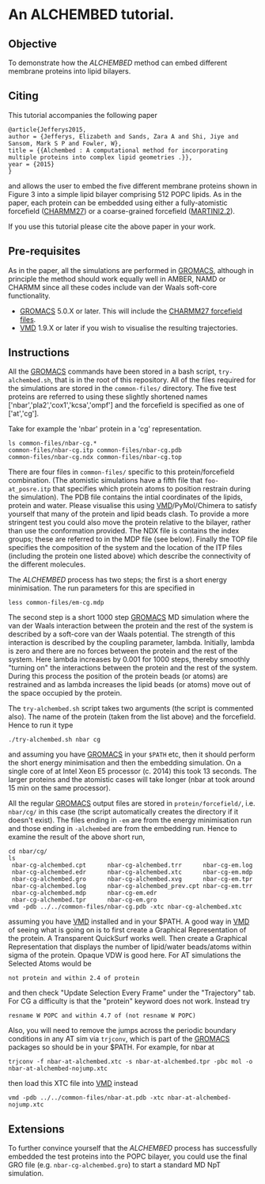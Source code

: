 # An ALCHEMBED tutorial.

## Objective

To demonstrate how the *ALCHEMBED* method can embed different membrane proteins into lipid bilayers. 

## Citing 

This tutorial accompanies the following paper

    @article{Jefferys2015,
    author = {Jefferys, Elizabeth and Sands, Zara A and Shi, Jiye and Sansom, Mark S P and Fowler, W},
    title = {{Alchembed : A computational method for incorporating multiple proteins into complex lipid geometries .}},
    year = {2015}
    }

and allows the user to embed the five different membrane proteins shown in Figure 3 into a simple lipid bilayer comprising 512 POPC lipids. As in the paper, each protein can be embedded using either a fully-atomistic forcefield ([CHARMM27](http://www.gromacs.org/Documentation/Terminology/Force_Fields/CHARMM)) or a coarse-grained forcefield ([MARTINI2.2](http://md.chem.rug.nl/cgmartini/)).

If you use this tutorial please cite the above paper in your work.

## Pre-requisites

As in the paper, all the simulations are performed in [GROMACS](http://www.gromacs.org), although in principle the method should work equally well in AMBER, NAMD or CHARMM since all these codes include van der Waals soft-core functionality.

- [GROMACS](http://www.gromacs.org) 5.0.X or later. This will include the [CHARMM27 forcefield files](http://www.gromacs.org/Documentation/Terminology/Force_Fields/CHARMM).
- [VMD](http://www.ks.uiuc.edu/Research/vmd/) 1.9.X or later if you wish to visualise the resulting trajectories.

## Instructions

All the [GROMACS](http://www.gromacs.org) commands have been stored in a bash script, `try-alchembed.sh`, that is in the root of this repository. All of the files required for the simulations are stored in the `common-files/` directory. The five test proteins are referred to using these slightly shortened names ['nbar','pla2','cox1','kcsa','ompf'] and the forcefield is specified as one of ['at','cg'].

Take for example the 'nbar' protein in a 'cg' representation. 

    ls common-files/nbar-cg.*
    common-files/nbar-cg.itp common-files/nbar-cg.pdb
    common-files/nbar-cg.ndx common-files/nbar-cg.top
 
There are four files in `common-files/` specific to this protein/forcefield combination. (The atomistic simulations have a fifth file that `foo-at_posre.itp` that specifies which protein atoms to position restrain during the simulation). The PDB file contains the intial coordinates of the lipids, protein and water. Please visualise this using [VMD](http://www.ks.uiuc.edu/Research/vmd/)/PyMol/Chimera to satisfy yourself that many of the protein and lipid beads clash. To provide a more stringent test you could also move the protein relative to the bilayer, rather than use the conformation provided. The NDX file is contains the index groups; these are referred to in the MDP file (see below). Finally the TOP file specifies the composition of the system and the location of the ITP files (including the protein one listed above) which describe the connectivity of the different molecules.

The *ALCHEMBED* process has two steps; the first is a short energy minimisation. The run parameters for this are specified in 

    less common-files/em-cg.mdp

The second step is a short 1000 step [GROMACS](http://www.gromacs.org) MD simulation where the van der Waals interaction between the protein and the rest of the system is described by a soft-core van der Waals potential. The strength of this interaction is described by the coupling parameter, lambda. Initially, lambda is zero and there are no forces between the protein and the rest of the system. Here lambda increases by 0.001 for 1000 steps, thereby smoothly "turning on" the interactions between the protein and the rest of the system. During this process the position of the protein beads (or atoms) are restrained and as lambda increases the lipid beads (or atoms) move out of the space occupied by the protein.

The `try-alchembed.sh` script takes two arguments (the script is commented also). The name of the protein (taken from the list above) and the forcefield. Hence to run it type

    ./try-alchembed.sh nbar cg

and assuming you have [GROMACS](http://www.gromacs.org) in your `$PATH` etc, then it should perform the short energy minimisation and then the embedding simulation. On a single core of at Intel Xeon E5 processor (c. 2014) this took 13 seconds. The larger proteins and the atomistic cases will take longer (nbar at took around 15 min on the same processor).

All the regular [GROMACS](http://www.gromacs.org) output files are stored in `protein/forcefield/`, i.e. `nbar/cg/` in this case (the script automatically creates the directory if it doesn't exist). The files ending in `-em` are from the energy minimisation run and those ending in `-alchembed` are from the embedding run. Hence to examine the result of the above short run,

    cd nbar/cg/
    ls
     nbar-cg-alchembed.cpt      nbar-cg-alchembed.trr      nbar-cg-em.log
     nbar-cg-alchembed.edr      nbar-cg-alchembed.xtc      nbar-cg-em.mdp
     nbar-cg-alchembed.gro      nbar-cg-alchembed.xvg      nbar-cg-em.tpr
     nbar-cg-alchembed.log      nbar-cg-alchembed_prev.cpt nbar-cg-em.trr
     nbar-cg-alchembed.mdp      nbar-cg-em.edr
     nbar-cg-alchembed.tpr      nbar-cg-em.gro
    vmd -pdb ../../common-files/nbar-cg.pdb -xtc nbar-cg-alchembed.xtc

assuming you have [VMD](http://www.ks.uiuc.edu/Research/vmd/) installed and in your $PATH. A good way in [VMD](http://www.ks.uiuc.edu/Research/vmd/) of seeing what is going on is to first create a Graphical Representation of the protein. A Transparent QuickSurf works well. Then create a Graphical Representation that displays the number of lipid/water beads/atoms within sigma of the protein. Opaque VDW is good here. For AT simulations the Selected Atoms would be

    not protein and within 2.4 of protein
 
and then check "Update Selection Every Frame" under the "Trajectory" tab. For CG a difficulty is that the "protein" keyword does not work. Instead try

    resname W POPC and within 4.7 of (not resname W POPC)

Also, you will need to remove the jumps across the periodic boundary conditions in any AT sim via `trjconv`, which is part of the [GROMACS](http://www.gromacs.org) packages so should be in your $PATH. For example, for nbar at

    trjconv -f nbar-at-alchembed.xtc -s nbar-at-alchembed.tpr -pbc mol -o nbar-at-alchembed-nojump.xtc
 
then load this XTC file into [VMD](http://www.ks.uiuc.edu/Research/vmd/) instead

    vmd -pdb ../../common-files/nbar-at.pdb -xtc nbar-at-alchembed-nojump.xtc 

## Extensions

To further convince yourself that the *ALCHEMBED* process has successfully embedded the test proteins into the POPC bilayer, you could use the final GRO file (e.g. `nbar-cg-alchembed.gro`) to start a standard MD NpT simulation.




